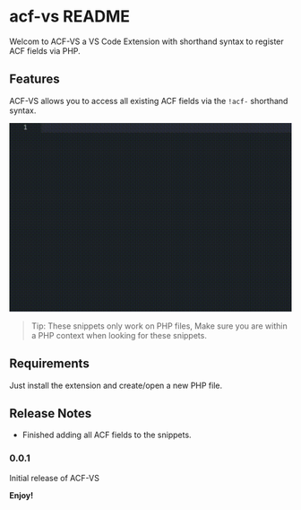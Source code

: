 # acf-vs README

Welcom to ACF-VS a VS Code Extension with shorthand syntax to register ACF fields via PHP.

## Features

ACF-VS allows you to access all existing ACF fields via the `!acf-` shorthand syntax. 

![Preview image](/img/hero.gif)

> Tip: These snippets only work on PHP files, Make sure you are within a PHP context when looking for these snippets.

## Requirements

Just install the extension and create/open a new PHP file.

## Release Notes

* Finished adding all ACF fields to the snippets.

### 0.0.1

Initial release of ACF-VS


**Enjoy!**
